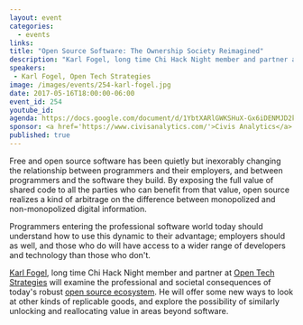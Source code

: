 ```yaml
---
layout: event
categories: 
  - events
links:
title: "Open Source Software: The Ownership Society Reimagined"
description: "Karl Fogel, long time Chi Hack Night member and partner at Open Tech Strategies will examine the professional and societal consequences of today’s robust open source ecosystem. He will offer some new ways to look at other kinds of replicable goods, and explore the possibility of similarly unlocking and reallocating value in areas beyond software."
speakers:
 - Karl Fogel, Open Tech Strategies
image: /images/events/254-karl-fogel.jpg
date: 2017-05-16T18:00:00-06:00
event_id: 254
youtube_id: 
agenda: https://docs.google.com/document/d/1YbtXARlGWKSHuX-Gx6iDENMJD2kGeJ-oV-7NseBLySo/edit#
sponsor: <a href='https://www.civisanalytics.com/'>Civis Analytics</a>
published: true
---
```


Free and open source software has been quietly but inexorably changing the relationship between programmers and their employers, and between programmers and the software they build.  By exposing the full value of shared code to all the parties who can benefit from that value, open source realizes a kind of arbitrage on the difference between monopolized and non-monopolized digital information.  

Programmers entering the professional software world today should understand how to use this dynamic to their advantage; employers should as well, and those who do will have access to a wider range of developers and technology than those who don't.

[Karl Fogel](http://www.red-bean.com/kfogel/), long time Chi Hack Night member and partner at [Open Tech Strategies](https://opentechstrategies.com/) will examine the professional and societal consequences of today's robust [open source ecosystem](http://producingoss.com/).  He will offer some new ways to look at other kinds of replicable goods, and explore the possibility of similarly unlocking and reallocating value in areas beyond software.